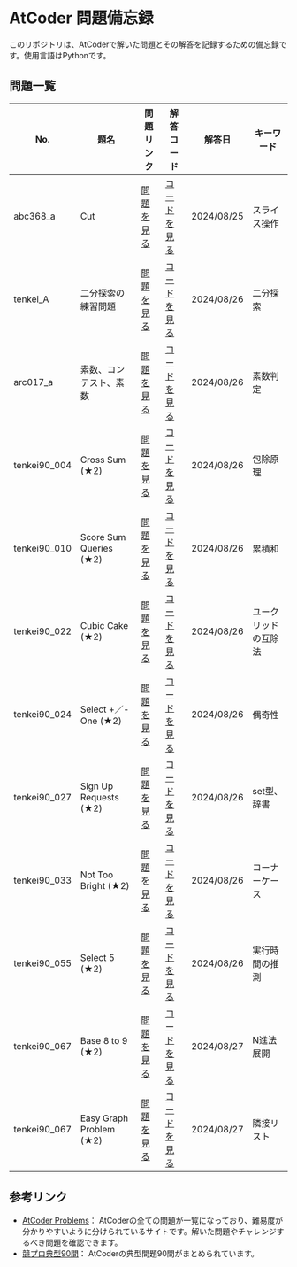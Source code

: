 # AtCoder 問題備忘録

このリポジトリは、AtCoderで解いた問題とその解答を記録するための備忘録です。使用言語はPythonです。


## 問題一覧

| No.  | 題名 | 問題リンク | 解答コード | 解答日 | キーワード |
| ---- | ---- | ---------- | ---------- | ------ | -------- |
| abc368_a | Cut | [問題を見る](https://atcoder.jp/contests/abc368/tasks/abc368_a) | [コードを見る](https://github.com/es1aT/AtCoder-Memo/blob/main/Solved-Problems/abc368_a.py) | 2024/08/25 | スライス操作 |
| tenkei_A | 二分探索の練習問題 | [問題を見る](https://atcoder.jp/contests/typical-algorithm/tasks/typical_algorithm_a) | [コードを見る](https://github.com/es1aT/AtCoder-Memo/blob/main/Solved-Problems/tenkei_A.py) | 2024/08/26 | 二分探索 |
| arc017_a | 素数、コンテスト、素数 | [問題を見る](https://atcoder.jp/contests/arc017/tasks/arc017_1) | [コードを見る](https://github.com/es1aT/AtCoder-Memo/blob/main/Solved-Problems/arc017_a.py) | 2024/08/26 | 素数判定 |
| tenkei90_004 | Cross Sum (★2) | [問題を見る](https://atcoder.jp/contests/typical90/tasks/typical90_d) | [コードを見る](https://github.com/es1aT/AtCoder-Memo/blob/main/Solved-Problems/tenkei90_004.py) | 2024/08/26 | 包除原理 |
| tenkei90_010 | Score Sum Queries (★2) | [問題を見る](https://atcoder.jp/contests/typical90/tasks/typical90_j) | [コードを見る](https://github.com/es1aT/AtCoder-Memo/blob/main/Solved-Problems/tenkei90_010.py) | 2024/08/26 | 累積和 |
| tenkei90_022 | Cubic Cake (★2) | [問題を見る](https://atcoder.jp/contests/typical90/tasks/typical90_v) | [コードを見る](https://github.com/es1aT/AtCoder-Memo/blob/main/Solved-Problems/tenkei90_022.py) | 2024/08/26 | ユークリッドの互除法 |
| tenkei90_024 | Select +／- One (★2) | [問題を見る](https://atcoder.jp/contests/typical90/tasks/typical90_x) | [コードを見る](https://github.com/es1aT/AtCoder-Memo/blob/main/Solved-Problems/tenkei90_024.py) | 2024/08/26 | 偶奇性 |
| tenkei90_027 | Sign Up Requests (★2) | [問題を見る](https://atcoder.jp/contests/typical90/tasks/typical90_aa) | [コードを見る](https://github.com/es1aT/AtCoder-Memo/blob/main/Solved-Problems/tenkei90_027.py) | 2024/08/26 | set型、辞書 |
| tenkei90_033 | Not Too Bright (★2) | [問題を見る](https://atcoder.jp/contests/typical90/tasks/typical90_ag) | [コードを見る](https://github.com/es1aT/AtCoder-Memo/blob/main/Solved-Problems/tenkei90_033.py) | 2024/08/26 | コーナーケース |
| tenkei90_055 | Select 5 (★2) | [問題を見る](https://atcoder.jp/contests/typical90/tasks/typical90_bc) | [コードを見る](https://github.com/es1aT/AtCoder-Memo/blob/main/Solved-Problems/tenkei90_055.py) | 2024/08/26 | 実行時間の推測 |
| tenkei90_067 | Base 8 to 9 (★2) | [問題を見る](https://atcoder.jp/contests/typical90/tasks/typical90_bo) | [コードを見る](https://github.com/es1aT/AtCoder-Memo/blob/main/Solved-Problems/tenkei90_067.py) | 2024/08/27 | N進法展開 |
| tenkei90_067 | Easy Graph Problem (★2) | [問題を見る](https://atcoder.jp/contests/typical90/tasks/typical90_bz) | [コードを見る](https://github.com/es1aT/AtCoder-Memo/blob/main/Solved-Problems/tenkei90_078.py) | 2024/08/27 | 隣接リスト |

## 参考リンク

- [AtCoder Problems](https://kenkoooo.com/atcoder/#/table/)： AtCoderの全ての問題が一覧になっており、難易度が分かりやすいように分けられているサイトです。解いた問題やチャレンジするべき問題を確認できます。
- [競プロ典型90問](https://atcoder.jp/contests/typical90)： AtCoderの典型問題90問がまとめられています。
